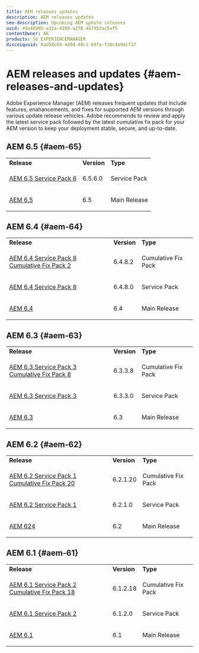 ```yaml
---
title: AEM releases updates
description: AEM releases updates
seo-description: Upcoming AEM update releases
uuid: 49a4898b-a32a-4388-a270-4b7953ac5af5
contentOwner: AK
products: SG_EXPERIENCEMANAGER
discoiquuid: 8ad58c09-449d-40c1-89fa-f10c4a9dcf37
---
```


# AEM releases and updates {#aem-releases-and-updates}

Adobe Experience Manager (AEM) releases frequent updates that include features, enahancements, and fixes for supported AEM versions through various update release vehicles. Adobe recommends to review and apply the latest service pack followed by the latest cumulative fix pack for your AEM version to keep your deployment stable, secure, and up-to-date.

## AEM 6.5 {#aem-65}

<table>
 <tbody>
  <tr>
   <td><b>Release</b></td>
   <td><b>Version</b></td>
   <td><b>Type</b></td>
  </tr>
   <tr>
   <td><p><a href="https://docs.adobe.com/content/help/en/experience-manager-65/release-notes/service-pack/sp-release-notes.html" target="_blank"> AEM 6.5 Service Pack 6</a></p></td>
   <td>6.5.6.0</td>
   <td>Service Pack</td>
  </tr>
   <tr>
   <td><p><a href="https://docs.adobe.com/content/help/en/experience-manager-65/release-notes/release-notes.html" target="_blank"> AEM 6.5</a></p></td>
   <td>6.5</td>
   <td>Main Release</td>
  </tr>  
 </tbody>
</table>

## AEM 6.4 {#aem-64}

<table>
 <tbody>
  <tr>
   <td><b>Release</b></td>
   <td><b>Version</b></td>
   <td><b>Type</b></td>
  </tr>
   <tr>
   <td><p><a href="https://docs.adobe.com/content/help/en/experience-manager-64/release-notes/cfp-release-notes.html" target="_blank"> AEM 6.4 Service Pack 8 Cumulative Fix Pack 2</a></p></td>
   <td>6.4.8.2</td>
   <td>Cumulative Fix Pack</td>
  </tr>
   <tr>
   <td><p><a href="https://docs.adobe.com/content/help/en/experience-manager-64/release-notes/sp-release-notes.html" target="_blank"> AEM 6.4 Service Pack 8</a></p></td>
   <td>6.4.8.0</td>
   <td>Service Pack</td>
  </tr>
  <tr>
   <td><p><a href="https://docs.adobe.com/content/help/en/experience-manager-64/release-notes/release-notes.html"> AEM 6.4</a></p></td>
   <td>6.4</td>
   <td>Main Release</td>
  </tr>    
 </tbody>
</table>

## AEM 6.3 {#aem-63}

<table>
 <tbody>
  <tr>
   <td><b>Release</b></td>
   <td><b>Version</b></td>
   <td><b>Type</b></td>
  </tr>
   <tr>
   <td><p><a href="https://helpx.adobe.com/experience-manager/release-notes--aem-6-3-cumulative-fix-pack.html" target="_blank"> AEM 6.3 Service Pack 3 Cumulative Fix Pack 8</a></p></td>
   <td>6.3.3.8</td>
   <td>Cumulative Fix Pack</td>
  </tr>
   <tr>
   <td><p><a href="https://helpx.adobe.com/experience-manager/6-3/release-notes/sp3-release-notes.html" target="_blank"> AEM 6.3 Service Pack 3</a></p></td>
   <td>6.3.3.0</td>
   <td>Service Pack</td>
  </tr>
  <tr>
   <td><p><a href="https://helpx.adobe.com/experience-manager/6-3/release-notes.html"> AEM 6.3</a></p></td>
   <td>6.3</td>
   <td>Main Release</td>
  </tr>    
 </tbody>
</table>

## AEM 6.2 {#aem-62}

<table>
 <tbody>
  <tr>
   <td><b>Release</b></td>
   <td><b>Version</b></td>
   <td><b>Type</b></td>
  </tr>
   <tr>
   <td><p><a href="https://helpx.adobe.com/experience-manager/release-notes--aem-6-2-cumulative-fix-pack.html" target="_blank"> AEM 6.2 Service Pack 1 Cumulative Fix Pack 20</a></p></td>
   <td>6.2.1.20</td>
   <td>Cumulative Fix Pack</td>
  </tr>
   <tr>
   <td><p><a href="https://helpx.adobe.com/experience-manager/6-2/release-notes/sp1.html" target="_blank"> AEM 6.2 Service Pack 1</a></p></td>
   <td>6.2.1.0</td>
   <td>Service Pack</td>
  </tr>
  <tr>
   <td><p><a href="https://helpx.adobe.com/experience-manager/6-2/release-notes.html"> AEM 624</a></p></td>
   <td>6.2</td>
   <td>Main Release</td>
  </tr>    
 </tbody>
</table>

## AEM 6.1 {#aem-61}

<table>
 <tbody>
  <tr>
   <td><b>Release</b></td>
   <td><b>Version</b></td>
   <td><b>Type</b></td>
  </tr>
   <tr>
   <td><p><a href="https://helpx.adobe.com/experience-manager/release-notes-aem-6-1-cumulative-fix-pack.html" target="_blank"> AEM 6.1 Service Pack 2 Cumulative Fix Pack 18</a></p></td>
   <td>6.1.2.18</td>
   <td>Cumulative Fix Pack</td>
  </tr>
   <tr>
   <td><p><a href="(https://docs.adobe.com/docs/en/aem/6-1/release-notes-sp2.html" target="_blank"> AEM 6.1 Service Pack 2</a></p></td>
   <td>6.1.2.0</td>
   <td>Service Pack</td>
  </tr>
  <tr>
   <td><p><a href="https://docs.adobe.com/docs/en/aem/6-1/release-notes.html"> AEM 6.1</a></p></td>
   <td>6.1</td>
   <td>Main Release</td>
  </tr>  
 </tbody>
</table>
